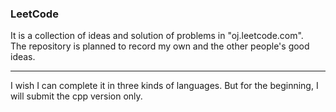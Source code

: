 ### LeetCode
It is a collection of ideas and solution of problems in "oj.leetcode.com".  
The repository is planned to record my own and the other people's good ideas.  

---

I wish I can complete it in three kinds of languages. But for the beginning, I will submit the cpp version only.  
